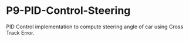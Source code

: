 # P9-PID-Control-Steering
PID Control implementation to compute steering angle of car using Cross Track Error.
